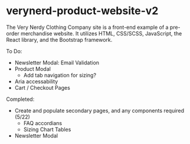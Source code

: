 # verynerd-product-website-v2
The Very Nerdy Clothing Company site is a front-end example of a pre-order merchandise website. It utilizes HTML, CSS/SCSS, JavaScript, the React library, and the Bootstrap framework.

To Do:


- Newsletter Modal: Email Validation
- Product Modal
    - Add tab navigation for sizing?
- Aria accessability
- Cart / Checkout Pages


Completed:

- Create and populate secondary pages, and any components required (5/22)
    - FAQ accordians
    - Sizing Chart Tables
- Newsletter Modal